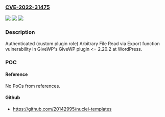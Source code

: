 ### [CVE-2022-31475](https://cve.mitre.org/cgi-bin/cvename.cgi?name=CVE-2022-31475)
![](https://img.shields.io/static/v1?label=Product&message=GiveWP%20(WordPress%20plugin)&color=blue)
![](https://img.shields.io/static/v1?label=Version&message=%3C%3D%202.20.2%3C%3D%202.20.2%20&color=brighgreen)
![](https://img.shields.io/static/v1?label=Vulnerability&message=Arbitrary%20File%20Read&color=brighgreen)

### Description

Authenticated (custom plugin role) Arbitrary File Read via Export function vulnerability in GiveWP's GiveWP plugin <= 2.20.2 at WordPress.

### POC

#### Reference
No PoCs from references.

#### Github
- https://github.com/20142995/nuclei-templates

